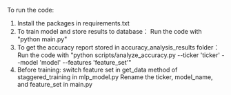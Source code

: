 To run the code:

1. Install the packages in requirements.txt
2. To train model and store results to database：
Run the code with "python main.py" 
3. To get the accuracy report stored in accuracy_analysis_results folder：
Run the code with "python scripts/analyze_accuracy.py --ticker 'ticker' --model 'model' --features 'feature_set'" 
4. Before training: switch feature set in get_data method of staggered_training in mlp_model.py
Rename the ticker, model_name, and feature_set in main.py
